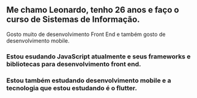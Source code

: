 

<!--
**Lsantana95/Lsantana95** is a ✨ _special_ ✨ repository because its `README.md` (this file) appears on your GitHub profile.

Here are some ideas to get you started:

- 🔭 I’m currently working on ...
- 🌱 I’m currently learning ...
- 👯 I’m looking to collaborate on ...
- 🤔 I’m looking for help with ...
- 💬 Ask me about ...
- 📫 How to reach me: ...
- 😄 Pronouns: ...
- ⚡ Fun fact: ...
-->

## Me chamo Leonardo, tenho 26 anos e faço o curso de Sistemas de Informação.
Gosto muito de desenvolvimento Front End e também gosto de desenvolvimento mobile.

### Estou esudando JavaScript atualmente e seus frameworks e bibliotecas para desenvolvimento front end.
### Estou também estudando desenvolvimento mobile e a tecnologia que estou estudando é o flutter.










